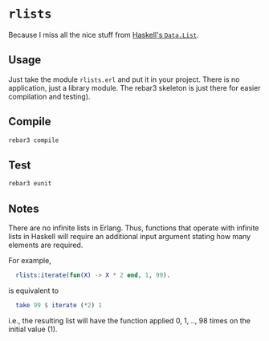 # `rlists`
Because I miss all the nice stuff from
[Haskell's `Data.List`](http://hackage.haskell.org/package/base-4.11.1.0/docs/Data-List.html).

## Usage
Just take the module `rlists.erl` and put it in your project.
There is no application, just a library module.
The rebar3 skeleton is just there for easier compilation and testing).

## Compile
  ```bash
  rebar3 compile
  ```

## Test
   ```bash
   rebar3 eunit
   ```

## Notes
There are no infinite lists in Erlang.
Thus, functions that operate with infinite lists in Haskell will require
an additional input argument stating how many elements are required.

For example,
```erlang
  rlists:iterate(fun(X) -> X * 2 end, 1, 99).
```
is equivalent to
```haskell
  take 99 $ iterate (*2) 1
```
i.e., the resulting list will have the function applied
0, 1, .., 98 times on the initial value (1).